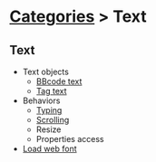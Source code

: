 # [Categories](categories.index.html) > Text

## Text

- Text objects
  - [BBcode text](rex_bbcodetext.html)
  - [Tag text](rex_tagtext.html)
- Behaviors
  - [Typing](rex_text_typing.html)
  - [Scrolling](rex_text_scrolling.html)
  - Resize
  - Properties access
- [Load web font](rex_google_webfontloader.html)